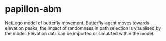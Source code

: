 # papillon-abm

NetLogo model of butterfly movement. Butterfly-agent moves towards elevation peaks; the impact of randomness in path selection is visualised by the model. Elevation data can be imported or simulated within the model. 
